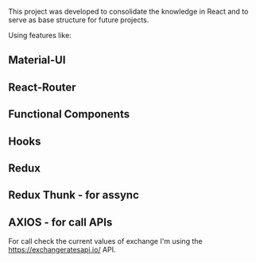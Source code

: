 This project was developed to consolidate the knowledge in React and to serve as base structure for future projects.

Using features like:

## Material-UI
## React-Router
## Functional Components
## Hooks
## Redux
## Redux Thunk - for assync
## AXIOS - for call APIs

For call check the current values of exchange I'm using the https://exchangeratesapi.io/ API.
